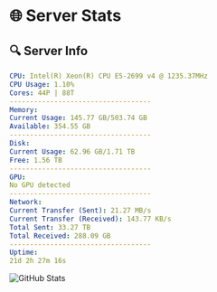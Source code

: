 # 🌐 Server Stats
## 🔍 Server Info
```yaml
CPU: Intel(R) Xeon(R) CPU E5-2699 v4 @ 1235.37MHz
CPU Usage: 1.10%
Cores: 44P | 88T
-----------------------------------
Memory:
Current Usage: 145.77 GB/503.74 GB
Available: 354.55 GB
-----------------------------------
Disk:
Current Usage: 62.96 GB/1.71 TB
Free: 1.56 TB
-----------------------------------
GPU:
No GPU detected
-----------------------------------
Network:
Current Transfer (Sent): 21.27 MB/s
Current Transfer (Received): 143.77 KB/s
Total Sent: 33.27 TB
Total Received: 288.09 GB
-----------------------------------
Uptime:
21d 2h 27m 16s
```
![GitHub Stats](https://img.shields.io/badge/Updated-2025-03-28_23:50:05-blue)